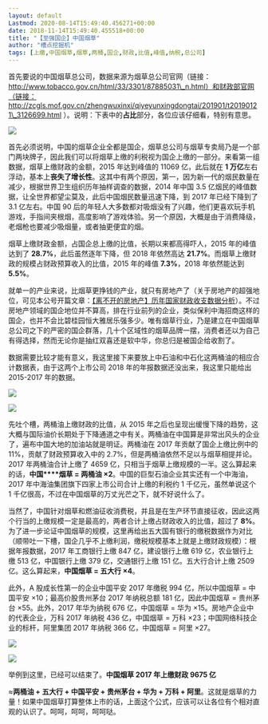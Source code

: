 ```yaml
---
layout: default
Lastmod: 2020-08-14T15:49:40.456271+00:00
date: 2018-11-14T15:49:40.455518+00:00
title: "【至强国企】中国烟草"
author: "槽点挖掘机"
tags: [上缴,中国烟草,烟草,两桶,国企,财政,比值,峰值,纳税,总公司]
---
```


首先要说的中国烟草总公司，数据来源为烟草总公司官网（链接：http://www.tobacco.gov.cn/html/33/3301/87885031\_n.html）和财政部官网（链接：http://zcgls.mof.gov.cn/zhengwuxinxi/qiyeyunxingdongtai/201901/t20190121\_3126699.html ）。说明：下表中的**占比**部分，各位应该仔细看，特别有意思。

![](https://images.weserv.nl/?url=https%3A//ressrc.com/wp-content/uploads/2019/02/20190201191641.jpg)

首先必须说明，中国的烟草企业全都是国企，烟草总公司与烟草专卖局乃是一个部门两块牌子，因此我们可以将烟草上缴的利税视为国企上缴的一部分。来看第一组数据，烟草上缴财政的金额，2015 年达到峰值的 11069 亿，此后就在 **1 万亿**左右浮动，基本上**丧失了增长性**。这其中有两个原因，第一，因为新一代的烟民数量在减少，根据世界卫生组织历年抽样调查的数据，2014 年中国 3.5 亿烟民的峰值数据，让全世界都望尘莫及，此后中国烟民数量迅速下降，到 2017 年已经下降到了 3.1 亿左右。中国 90 后的年轻人大多数都对吸烟没有了兴趣，他们更喜欢玩手机游戏，手指间夹根烟，高度影响了游戏体验。另一个原因，大概是由于消费降级，老烟枪也要减少吸烟量，或者抽更便宜的烟。

烟草上缴财政金额，占国企总上缴的比值，长期以来都高得吓人，2015 年的峰值达到了 **28.7%**，此后虽然逐年下降，但 2018 年依然高达 **21.7%**。而烟草上缴财政的规模占财政预算收入的比值，2015 年的峰值 **7.3%**，2018 年依然能达到 **5.5%**。

就单一的产业来说，比烟草更挣钱的产业，就只有房地产了（关于房地产的超强地位，可见本公号开篇文章：[【离不开的房地产】历年国家财政收支数据分析](https://ressrc.com/2019/02/03/inseparable-real-estate-analysis-of-national-financial-revenue-and-expenditure-data-over-the-years/)）。不过房地产领域的国企地位并不算高，排在行业前列的企业，类似保利中海招商这样的国企，也并不会比碧桂园恒大雅居乐强多少。唯有烟草行业，乃是建立在中国烟草总公司之下的严密的国企群落，几十个区域性的烟草品牌一摆，消费者还以为自己有得选择，然而无论你是抽红双喜还是软中华，你总归是被国企给收割了。

数据需要比较才能有意义，我这里接下来要放上中石油和中石化这两桶油的相应合计数据表，由于这两个上市公司 2018 年的年报数据还没出来，我这里只能给出 2015-2017 年的数据。

![](https://images.weserv.nl/?url=https%3A//mmbiz.qpic.cn/mmbiz_jpg/dVTOcdqrMwegtjnMSKtlfBiafwKn6J2rIldGQlPIkSMVJf8FP1kzbYdibL5MuXOBv2okZhZZ2flrmFFFESl1nqrA/640%3Fwx_fmt%3Djpeg)


![](https://images.weserv.nl/?url=https%3A//ressrc.com/wp-content/uploads/2019/02/20190201192619.jpg)


先吐个槽，两桶油上缴财政的比值，从 2015 年之后也呈现出缓慢下降的趋势，这大概与国际油价长期处于下降通道之中有关。两桶油在中国算是非常出风头的企业了，遍布中国大地的加油站就是明证。两桶油在 2017 年贡献了国企上缴比例中的 11%，贡献了财政预算收入中的 2.7%，但是两桶油依然不足以与烟草相提并论。2017 年两桶油合计上缴了 4659 亿，只相当于烟草上缴规模的一半。这么算起来的话，**中国****烟草 = 两桶油 ×2**。中国的巨型石油企业其实还有一个中海油，2017 年中海油集团旗下四家上市公司合计上缴的利税约 1 千亿元，虽然单说这个 1 千亿很高，不过在中国烟草的万丈光芒之下，就不好说什么了。

当然了，中国针对烟草和燃油征收消费税，并且是在生产环节直接征收，因此这两个行当的上缴规模一定是最高的，两者合计上缴占财政收入的比值，超过了 **8%**。为了进一步论证中国烟草的规模，这里再给出五大国有银行的缴税数据作为对比（顺带吐一下槽，国企几乎不上缴利润，缴税规模基本上就是上缴财政规模）：根据年报数据，2017 年工商银行上缴 847 亿，建设银行上缴 619 亿，农业银行上缴 513 亿，中国银行上缴 379 亿，交通银行上缴 151 亿。五大行合计上缴 2509 亿。这么算起来，**中国烟草 = 五大行 ×4**。

此外，A 股成长性第一的企业中国平安 2017 年缴税 994 亿，所以中国烟草 = 中国平安 ×10；最高价股贵州茅台 2017 年纳税总额 181 亿，因此中国烟草 = 贵州茅台 ×55。此外，2017 年华为纳税 676 亿，中国烟草 = 华为 ×15。房地产企业中的代表企业，万科 2017 年纳税 436 亿，中国烟草 = 万科 ×23；中国网络科技企业的标杆，阿里集团 2017 年纳税 366 亿，中国烟草 = 阿里 ×27。

![](https://images.weserv.nl/?url=https%3A//mmbiz.qpic.cn/mmbiz_png/dVTOcdqrMwegtjnMSKtlfBiafwKn6J2rISjLFB1qBI7DDicgwgK5yPzywf7bBXbzEYMLniaicFWAaqAVr3PJibLZicLg/640%3Fwx_fmt%3Dpng)


![](https://images.weserv.nl/?url=https%3A//ressrc.com/wp-content/uploads/2019/02/20190201193034.jpg)


举例到这里，已经可以结束了。**中国烟草 2017 年上缴财政 9675 亿**

≈**两桶油 + 五大行 + 中国平安 + 贵州茅台 + 华为 + 万科 + 阿里**。这就是烟草的力量！如果中国烟草打算整体上市的话，上面这个公式，应该可以让各位有个相对直观的认识了。呵呵，呵呵，呵呵哒。
